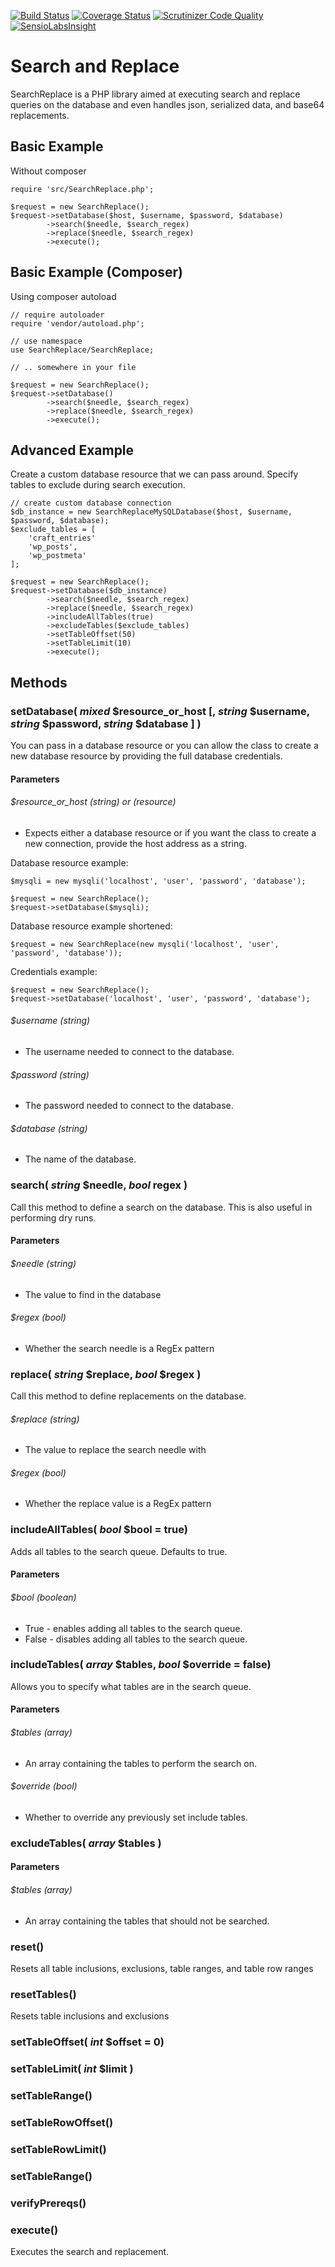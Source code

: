 [![Build Status](https://travis-ci.org/jarrettbarnett/SearchReplace.svg?branch=master)](https://travis-ci.org/jarrettbarnett/SearchReplace)
[![Coverage Status](https://coveralls.io/repos/github/jarrettbarnett/SearchReplace/badge.svg?branch=master)](https://coveralls.io/github/jarrettbarnett/SearchReplace?branch=master)
[![Scrutinizer Code Quality](https://scrutinizer-ci.com/g/jarrettbarnett/SearchReplace/badges/quality-score.png?b=master)](https://scrutinizer-ci.com/g/jarrettbarnett/SearchReplace/?branch=master)
[![SensioLabsInsight](https://insight.sensiolabs.com/projects/6ddf9fd3-dd10-4fb2-81f2-47b28fba1734/mini.png)](https://insight.sensiolabs.com/projects/6ddf9fd3-dd10-4fb2-81f2-47b28fba1734)

# Search and Replace 

SearchReplace is a PHP library aimed at executing search and replace queries on the database and even handles json, serialized data, and base64 replacements.


## Basic Example
Without composer

    require 'src/SearchReplace.php';
    
    $request = new SearchReplace();
    $request->setDatabase($host, $username, $password, $database)
            ->search($needle, $search_regex)
            ->replace($needle, $search_regex)
            ->execute();
 
## Basic Example (Composer)
Using composer autoload

    // require autoloader
    require 'vendor/autoload.php';
    
    // use namespace
    use SearchReplace/SearchReplace;
    
    // .. somewhere in your file

    $request = new SearchReplace();
    $request->setDatabase()
            ->search($needle, $search_regex)
            ->replace($needle, $search_regex)
            ->execute();
        
## Advanced Example
Create a custom database resource that we can pass around. Specify tables to exclude during search execution.
    
    // create custom database connection
    $db_instance = new SearchReplaceMySQLDatabase($host, $username, $password, $database);
    $exclude_tables = [
        'craft_entries'
        'wp_posts',
        'wp_postmeta'
    ];
    
    $request = new SearchReplace();
    $request->setDatabase($db_instance)
            ->search($needle, $search_regex)
            ->replace($needle, $search_regex)
            ->includeAllTables(true)
            ->excludeTables($exclude_tables)
            ->setTableOffset(50)
            ->setTableLimit(10)
            ->execute();

## Methods

### setDatabase( _mixed_ $resource_or_host [, _string_ $username, _string_ $password, _string_ $database ] )
You can pass in a database resource or you can allow the class to create a new database resource by providing the full database credentials.
#### Parameters
###### $resource_or_host _(string)_ or _(resource)_
* Expects either a database resource or if you want the class to create a new connection, provide the host address as a string.

Database resource example:

    $mysqli = new mysqli('localhost', 'user', 'password', 'database');
    
    $request = new SearchReplace();
    $request->setDatabase($mysqli);
    
Database resource example shortened:

    $request = new SearchReplace(new mysqli('localhost', 'user', 'password', 'database'));
    
Credentials example:

    $request = new SearchReplace();
    $request->setDatabase('localhost', 'user', 'password', 'database');

###### $username _(string)_
* The username needed to connect to the database.
###### $password _(string)_
* The password needed to connect to the database.
###### $database _(string)_
* The name of the database.

### search( _string_ $needle, _bool_ regex )
Call this method to define a search on the database. This is also useful in performing dry runs.
#### Parameters
###### $needle _(string)_
* The value to find in the database
###### $regex _(bool)_
* Whether the search needle is a RegEx pattern

### replace( _string_ $replace, _bool_ $regex )
Call this method to define replacements on the database.
###### $replace _(string)_
* The value to replace the search needle with
###### $regex _(bool)_
* Whether the replace value is a RegEx pattern

### includeAllTables( _bool_ $bool = true)
Adds all tables to the search queue. Defaults to true.
#### Parameters
###### $bool _(boolean)_
* True - enables adding all tables to the search queue.
* False - disables adding all tables to the search queue.

### includeTables( _array_ $tables, _bool_ $override = false)
Allows you to specify what tables are in the search queue.
#### Parameters
###### $tables _(array)_
* An array containing the tables to perform the search on.

###### $override _(bool)_
* Whether to override any previously set include tables.

### excludeTables( _array_ $tables )
#### Parameters
###### $tables _(array)_
* An array containing the tables that should not be searched.

### reset()
Resets all table inclusions, exclusions, table ranges, and table row ranges

### resetTables()
Resets table inclusions and exclusions

### setTableOffset( _int_ $offset = 0)

### setTableLimit( _int_ $limit )
### setTableRange()
### setTableRowOffset()
### setTableRowLimit()
### setTableRange()
### verifyPrereqs()

### execute()
Executes the search and replacement.